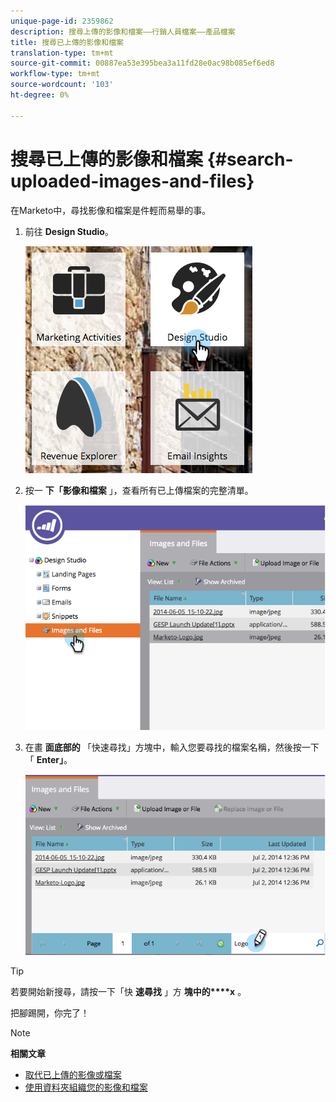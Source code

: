 ```yaml
---
unique-page-id: 2359862
description: 搜尋上傳的影像和檔案——行銷人員檔案——產品檔案
title: 搜尋已上傳的影像和檔案
translation-type: tm+mt
source-git-commit: 00887ea53e395bea3a11fd28e0ac98b085ef6ed8
workflow-type: tm+mt
source-wordcount: '103'
ht-degree: 0%

---
```



# 搜尋已上傳的影像和檔案 {#search-uploaded-images-and-files}

在Marketo中，尋找影像和檔案是件輕而易舉的事。

1. 前往 **Design Studio**。

   ![](assets/designstudio-1.png)

1. 按一 **下「影像和檔案** 」，查看所有已上傳檔案的完整清單。

   ![](assets/image2014-9-16-11-3a44-3a4.png)

1. 在畫 **面底部的** 「快速尋找」方塊中，輸入您要尋找的檔案名稱，然後按一下「 **Enter」**。

   ![](assets/image2014-9-16-11-3a46-3a32.png)

>[!TIP]
>
>若要開始新搜尋，請按一下「快 **速尋找** 」方 **塊中的****x** 。

把腳踢開，你完了！

>[!NOTE]
>
>**相關文章**
>
>* [取代已上傳的影像或檔案](replace-an-uploaded-image-or-file.md)
>* [使用資料夾組織您的影像和檔案](organize-your-images-and-files-using-folders.md)

>



